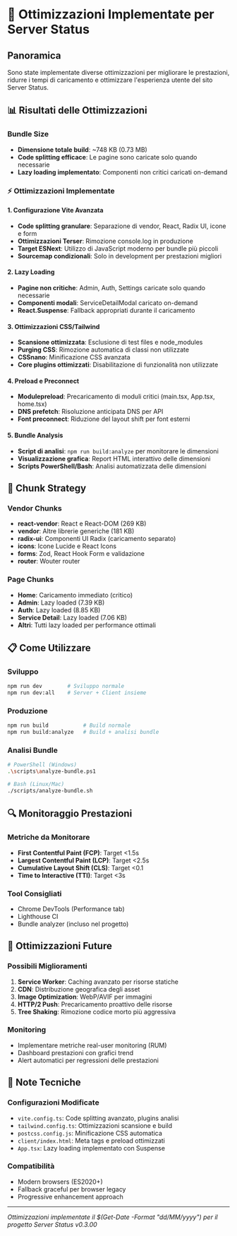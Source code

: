 # 🚀 Ottimizzazioni Implementate per Server Status

## Panoramica
Sono state implementate diverse ottimizzazioni per migliorare le prestazioni, ridurre i tempi di caricamento e ottimizzare l'esperienza utente del sito Server Status.

## 📊 Risultati delle Ottimizzazioni

### Bundle Size
- **Dimensione totale build**: ~748 KB (0.73 MB)
- **Code splitting efficace**: Le pagine sono caricate solo quando necessarie
- **Lazy loading implementato**: Componenti non critici caricati on-demand

### ⚡ Ottimizzazioni Implementate

#### 1. Configurazione Vite Avanzata
- **Code splitting granulare**: Separazione di vendor, React, Radix UI, icone e form
- **Ottimizzazioni Terser**: Rimozione console.log in produzione
- **Target ESNext**: Utilizzo di JavaScript moderno per bundle più piccoli
- **Sourcemap condizionali**: Solo in development per prestazioni migliori

#### 2. Lazy Loading
- **Pagine non critiche**: Admin, Auth, Settings caricate solo quando necessarie
- **Componenti modali**: ServiceDetailModal caricato on-demand
- **React.Suspense**: Fallback appropriati durante il caricamento

#### 3. Ottimizzazioni CSS/Tailwind
- **Scansione ottimizzata**: Esclusione di test files e node_modules
- **Purging CSS**: Rimozione automatica di classi non utilizzate
- **CSSnano**: Minificazione CSS avanzata
- **Core plugins ottimizzati**: Disabilitazione di funzionalità non utilizzate

#### 4. Preload e Preconnect
- **Modulepreload**: Precaricamento di moduli critici (main.tsx, App.tsx, home.tsx)
- **DNS prefetch**: Risoluzione anticipata DNS per API
- **Font preconnect**: Riduzione del layout shift per font esterni

#### 5. Bundle Analysis
- **Script di analisi**: `npm run build:analyze` per monitorare le dimensioni
- **Visualizzazione grafica**: Report HTML interattivo delle dimensioni
- **Scripts PowerShell/Bash**: Analisi automatizzata delle dimensioni

## 🎯 Chunk Strategy

### Vendor Chunks
- **react-vendor**: React e React-DOM (269 KB)
- **vendor**: Altre librerie generiche (181 KB)
- **radix-ui**: Componenti UI Radix (caricamento separato)
- **icons**: Icone Lucide e React Icons
- **forms**: Zod, React Hook Form e validazione
- **router**: Wouter router

### Page Chunks
- **Home**: Caricamento immediato (critico)
- **Admin**: Lazy loaded (7.39 KB)
- **Auth**: Lazy loaded (8.85 KB)
- **Service Detail**: Lazy loaded (7.06 KB)
- **Altri**: Tutti lazy loaded per performance ottimali

## 📋 Come Utilizzare

### Sviluppo
```bash
npm run dev        # Sviluppo normale
npm run dev:all    # Server + Client insieme
```

### Produzione
```bash
npm run build           # Build normale
npm run build:analyze   # Build + analisi bundle
```

### Analisi Bundle
```bash
# PowerShell (Windows)
.\scripts\analyze-bundle.ps1

# Bash (Linux/Mac)
./scripts/analyze-bundle.sh
```

## 🔍 Monitoraggio Prestazioni

### Metriche da Monitorare
- **First Contentful Paint (FCP)**: Target <1.5s
- **Largest Contentful Paint (LCP)**: Target <2.5s
- **Cumulative Layout Shift (CLS)**: Target <0.1
- **Time to Interactive (TTI)**: Target <3s

### Tool Consigliati
- Chrome DevTools (Performance tab)
- Lighthouse CI
- Bundle analyzer (incluso nel progetto)

## 🚀 Ottimizzazioni Future

### Possibili Miglioramenti
1. **Service Worker**: Caching avanzato per risorse statiche
2. **CDN**: Distribuzione geografica degli asset
3. **Image Optimization**: WebP/AVIF per immagini
4. **HTTP/2 Push**: Precaricamento proattivo delle risorse
5. **Tree Shaking**: Rimozione codice morto più aggressiva

### Monitoring
- Implementare metriche real-user monitoring (RUM)
- Dashboard prestazioni con grafici trend
- Alert automatici per regressioni delle prestazioni

## 📝 Note Tecniche

### Configurazioni Modificate
- `vite.config.ts`: Code splitting avanzato, plugins analisi
- `tailwind.config.ts`: Ottimizzazioni scansione e build
- `postcss.config.js`: Minificazione CSS automatica
- `client/index.html`: Meta tags e preload ottimizzati
- `App.tsx`: Lazy loading implementato con Suspense

### Compatibilità
- Modern browsers (ES2020+)
- Fallback graceful per browser legacy
- Progressive enhancement approach

---

*Ottimizzazioni implementate il $(Get-Date -Format "dd/MM/yyyy") per il progetto Server Status v0.3.00*